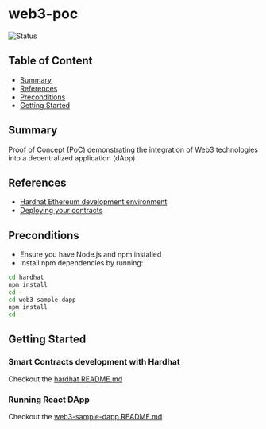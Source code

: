 # web3-poc

![Status](https://img.shields.io/badge/status-on%20hold-yellow)

## Table of Content

- [Summary](#summary)
- [References](#references)
- [Preconditions](#preconditions)
- [Getting Started](#getting-started)

## Summary

Proof of Concept (PoC) demonstrating the integration of Web3 technologies into a decentralized application (dApp)

## References

- [Hardhat Ethereum development environment](https://github.com/NomicFoundation/hardhat)
- [Deploying your contracts](https://hardhat.org/hardhat-runner/docs/guides/deploying)

## Preconditions

- Ensure you have Node.js and npm installed
- Install npm dependencies by running:

```sh
cd hardhat
npm install
cd -
cd web3-sample-dapp
npm install
cd -
```

## Getting Started

### Smart Contracts development with Hardhat

Checkout the [hardhat README.md](./hardhat/README.md)

### Running React DApp

Checkout the [web3-sample-dapp README.md](./web3-sample-dapp/README.md)